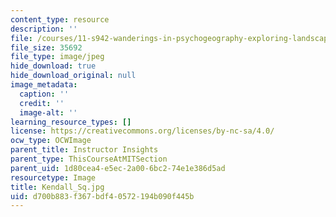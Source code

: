 ```yaml
---
content_type: resource
description: ''
file: /courses/11-s942-wanderings-in-psychogeography-exploring-landscapes-of-history-biography-memory-culture-nature-poetry-surreality-fantasy-and-madness-fall-2020/d700b883f367bdf40572194b090f445b_Kendall_Sq.jpg
file_size: 35692
file_type: image/jpeg
hide_download: true
hide_download_original: null
image_metadata:
  caption: ''
  credit: ''
  image-alt: ''
learning_resource_types: []
license: https://creativecommons.org/licenses/by-nc-sa/4.0/
ocw_type: OCWImage
parent_title: Instructor Insights
parent_type: ThisCourseAtMITSection
parent_uid: 1d80cea4-e5ec-2a00-6bc2-74e1e386d5ad
resourcetype: Image
title: Kendall_Sq.jpg
uid: d700b883-f367-bdf4-0572-194b090f445b
---
```

